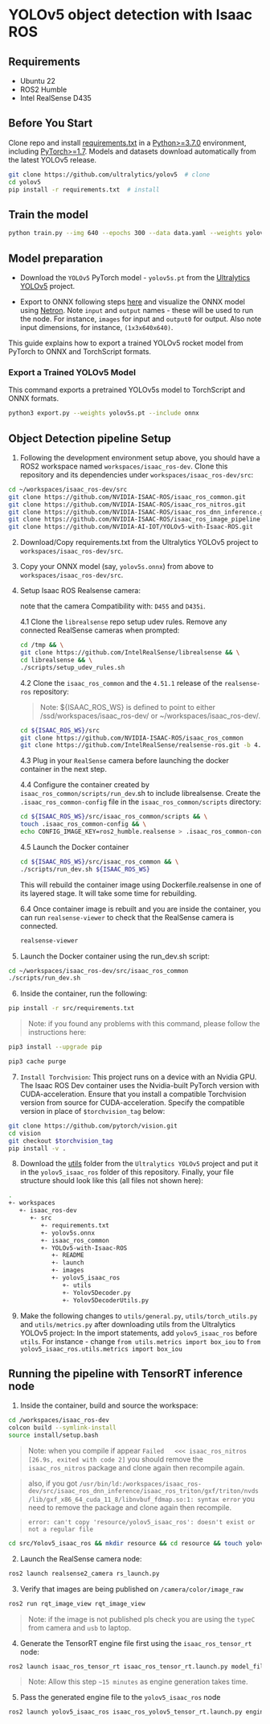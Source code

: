 # YOLOv5 object detection with Isaac ROS

## Requirements

- Ubuntu 22
- ROS2 Humble
- Intel RealSense D435

## Before You Start

Clone repo and install [requirements.txt](https://github.com/ultralytics/yolov5/blob/master/requirements.txt) in a [Python>=3.7.0](https://www.python.org/) environment, including [PyTorch>=1.7](https://pytorch.org/get-started/locally/). Models and datasets download automatically from the latest YOLOv5 release.

```bash
git clone https://github.com/ultralytics/yolov5  # clone
cd yolov5
pip install -r requirements.txt  # install
```

## Train the model

```bash
python train.py --img 640 --epochs 300 --data data.yaml --weights yolov5s.pt
```

## Model preparation

- Download the `YOLOv5` PyTorch model - `yolov5s.pt` from the [Ultralytics YOLOv5](<https://github.com/ultralytics/yolov5>) project.

- Export to ONNX following steps [here](https://github.com/ultralytics/yolov5/issues/251) and visualize the ONNX model using [Netron](https://netron.app/). Note `input` and `output` names - these will be used to run the node. For instance, `images` for input and `output0` for output. Also note input dimensions, for instance, `(1x3x640x640)`.

This guide explains how to export a trained YOLOv5 rocket model from PyTorch to ONNX and TorchScript formats.

### Export a Trained YOLOv5 Model

This command exports a pretrained YOLOv5s model to TorchScript and ONNX formats.

```bash
python3 export.py --weights yolov5s.pt --include onnx
```

## Object Detection pipeline Setup

1. Following the development environment setup above, you should have a ROS2 workspace named `workspaces/isaac_ros-dev`. Clone this repository and its dependencies under `workspaces/isaac_ros-dev/src`:

```bash
cd ~/workspaces/isaac_ros-dev/src
git clone https://github.com/NVIDIA-ISAAC-ROS/isaac_ros_common.git
git clone https://github.com/NVIDIA-ISAAC-ROS/isaac_ros_nitros.git
git clone https://github.com/NVIDIA-ISAAC-ROS/isaac_ros_dnn_inference.git
git clone https://github.com/NVIDIA-ISAAC-ROS/isaac_ros_image_pipeline
git clone https://github.com/NVIDIA-AI-IOT/YOLOv5-with-Isaac-ROS.git
```

2. Download/Copy requirements.txt from the Ultralytics YOLOv5 project to `workspaces/isaac_ros-dev/src`.

3. Copy your ONNX model (say, `yolov5s.onnx`) from above to `workspaces/isaac_ros-dev/src`.

4. Setup Isaac ROS Realsense camera:

    note that the camera Compatibility with:
`D455` and `D435i`.

    4.1 Clone the `librealsense` repo setup udev rules. Remove any connected RealSense cameras when prompted:

    ```bash
    cd /tmp && \
    git clone https://github.com/IntelRealSense/librealsense && \
    cd librealsense && \
    ./scripts/setup_udev_rules.sh
    ```

    4.2 Clone the `isaac_ros_common` and the `4.51.1` release of the `realsense-ros` repository:
    > Note: ${ISAAC_ROS_WS} is defined to point to either /ssd/workspaces/isaac_ros-dev/ or ~/workspaces/isaac_ros-dev/.

    ```bash
    cd ${ISAAC_ROS_WS}/src
    git clone https://github.com/NVIDIA-ISAAC-ROS/isaac_ros_common
    git clone https://github.com/IntelRealSense/realsense-ros.git -b 4.51.1
    ```

    4.3 Plug in your `RealSense` camera before launching the docker container in the next step.

    4.4 Configure the container created by `isaac_ros_common/scripts/run_dev`.sh to include librealsense. Create the `.isaac_ros_common-config` file in the `isaac_ros_common/scripts` directory:

    ```bash
    cd ${ISAAC_ROS_WS}/src/isaac_ros_common/scripts && \
    touch .isaac_ros_common-config && \
    echo CONFIG_IMAGE_KEY=ros2_humble.realsense > .isaac_ros_common-config
    ```

    4.5 Launch the Docker container

    ```bash
    cd ${ISAAC_ROS_WS}/src/isaac_ros_common && \
    ./scripts/run_dev.sh ${ISAAC_ROS_WS}
    ```

    This will rebuild the container image using Dockerfile.realsense in one of its layered stage. It will take some time for rebuilding.

    6.4 Once container image is rebuilt and you are inside the container, you can run `realsense-viewer` to check that the RealSense camera is connected.

    ```bash
    realsense-viewer
    ```

5. Launch the Docker container using the run_dev.sh script:

```bash
cd ~/workspaces/isaac_ros-dev/src/isaac_ros_common
./scripts/run_dev.sh
```

6. Inside the container, run the following:

```bash
pip install -r src/requirements.txt
```

> Note: if you found any problems with this command, please follow the instructions here:

```bash
pip3 install --upgrade pip
```

```bash
pip3 cache purge
```

7. `Install Torchvision`: This project runs on a device with an Nvidia GPU. The Isaac ROS Dev container uses the Nvidia-built PyTorch version with CUDA-acceleration. Ensure that you install a compatible Torchvision version from source for CUDA-acceleration. Specify the compatible version in place of `$torchvision_tag` below:

```bash
git clone https://github.com/pytorch/vision.git
cd vision
git checkout $torchvision_tag
pip install -v .
```

8. Download the [utils](https://github.com/ultralytics/yolov5/tree/master/utils) folder from the `Ultralytics YOLOv5` project and put it in the `yolov5_isaac_ros` folder of this repository. Finally, your file structure should look like this (all files not shown here):

```bash
.
+- workspaces
   +- isaac_ros-dev
      +- src
         +- requirements.txt
         +- yolov5s.onnx
         +- isaac_ros_common
         +- YOLOv5-with-Isaac-ROS
            +- README
            +- launch
            +- images
            +- yolov5_isaac_ros
               +- utils
               +- Yolov5Decoder.py  
               +- Yolov5DecoderUtils.py 
```

9. Make the following changes to `utils/general.py`, `utils/torch_utils.py` and `utils/metrics.py` after downloading utils from the Ultralytics YOLOv5 project:
In the import statements, add `yolov5_isaac_ros` before `utils`. For instance - change `from utils.metrics import box_iou` to `from yolov5_isaac_ros.utils.metrics import box_iou`

## Running the pipeline with TensorRT inference node

1. Inside the container, build and source the workspace:

```bash
cd /workspaces/isaac_ros-dev
colcon build --symlink-install
source install/setup.bash
```

> Note: when you compile if appear `Failed   <<< isaac_ros_nitros [26.9s, exited with code 2]` you should remove the `isaac_ros_nitros` package and clone again then recompile again.

> also, if you got `/usr/bin/ld:/workspaces/isaac_ros-dev/src/isaac_ros_dnn_inference/isaac_ros_triton/gxf/triton/nvds/lib/gxf_x86_64_cuda_11_8/libnvbuf_fdmap.so:1: syntax error` you need to remove the package and clone again then recompile.

> `error: can't copy 'resource/yolov5_isaac_ros': doesn't exist or not a regular file`

```bash
cd src/Yolov5_isaac_ros && mkdir resource && cd resource && touch yolov5_isaac_ros
```

2. Launch the RealSense camera node:

```bash
ros2 launch realsense2_camera rs_launch.py
``` 

 3. Verify that images are being published on `/camera/color/image_raw`

```bash
ros2 run rqt_image_view rqt_image_view 
```

> Note: if the image is not published pls check you are using the `typeC` from camera and `usb` to laptop.

4. Generate the TensorRT engine file first using the `isaac_ros_tensor_rt` node:

```bash
ros2 launch isaac_ros_tensor_rt isaac_ros_tensor_rt.launch.py model_file_path:=<absolute-path-to-onnx-file> engine_file_path:=<absolute-path-where-you-want-to-save-engine> input_binding_names:=['images'] output_binding_names:=['output0']
```

> Note: Allow this step `~15 minutes` as engine generation takes time. 

5. Pass the generated engine file to the `yolov5_isaac_ros` node

```bash
ros2 launch yolov5_isaac_ros isaac_ros_yolov5_tensor_rt.launch.py engine_file_path:=/workspaces/isaac_ros-dev/src/yolov5s.plan input_binding_names:=['images'] output_binding_names:=['output0'] network_image_width:=640 network_image_height:=640    
```
